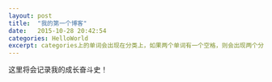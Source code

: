 ```yaml
---
layout: post
title:  "我的第一个博客"
date:   2015-10-28 20:42:54
categories: HelloWorld
excerpt: categories上的单词会出现在分类上，如果两个单词有一个空格，则会出现两个分类，excerpt是注释不会出现在页面上
---
```

这里将会记录我的成长奋斗史！